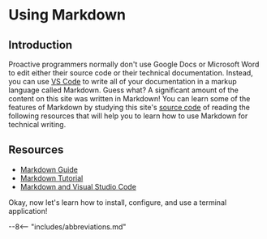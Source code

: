 # Using Markdown

## Introduction

Proactive programmers normally don't use Google Docs or Microsoft Word to edit
either their source code or their technical documentation. Instead, you can use
[VS Code](../technical-skills/using-vscode.md) to write all of your
documentation in a markup language called Markdown. Guess what? A significant
amount of the content on this site was written in Markdown! You can learn some
of the features of Markdown by studying this site's [source
code](https://github.com/ProactiveProgrammers/www.proactiveprogrammers.com) of
reading the following resources that will help you to learn how to use
Markdown for technical writing.

## Resources

- [Markdown Guide](https://www.markdownguide.org/)
- [Markdown Tutorial](https://www.markdowntutorial.com/)
- [Markdown and Visual Studio Code](https://code.visualstudio.com/docs/languages/markdown)

Okay, now let's learn how to install, configure, and use a terminal application!

--8<-- "includes/abbreviations.md"

